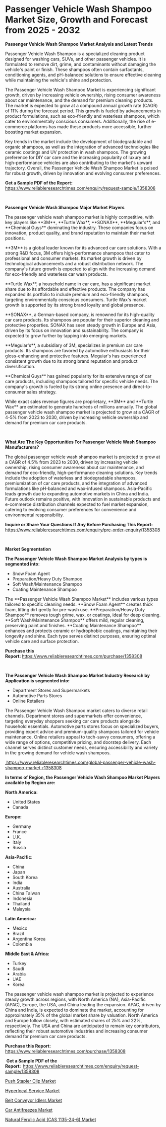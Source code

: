 <p><h1>Passenger Vehicle Wash Shampoo Market Size, Growth and Forecast from 2025 - 2032</h1></p><p><strong>Passenger Vehicle Wash Shampoo Market Analysis and Latest Trends</strong></p>
<p><p>Passenger Vehicle Wash Shampoo is a specialized cleaning product designed for washing cars, SUVs, and other passenger vehicles. It is formulated to remove dirt, grime, and contaminants without damaging the vehicle's paint or finish. These shampoos often contain surfactants, conditioning agents, and pH-balanced solutions to ensure effective cleaning while maintaining the vehicle's shine and protection.</p><p>The Passenger Vehicle Wash Shampoo Market is experiencing significant growth, driven by increasing vehicle ownership, rising consumer awareness about car maintenance, and the demand for premium cleaning products. The market is expected to grow at a compound annual growth rate (CAGR) of 11% during the forecast period. This growth is fueled by advancements in product formulations, such as eco-friendly and waterless shampoos, which cater to environmentally conscious consumers. Additionally, the rise of e-commerce platforms has made these products more accessible, further boosting market expansion.</p><p>Key trends in the market include the development of biodegradable and organic shampoos, as well as the integration of advanced technologies like ceramic coatings and UV protection in wash shampoos. The growing preference for DIY car care and the increasing popularity of luxury and high-performance vehicles are also contributing to the market's upward trajectory. Overall, the Passenger Vehicle Wash Shampoo Market is poised for robust growth, driven by innovation and evolving consumer preferences.</p></p>
<p><strong>Get a Sample PDF of the Report:&nbsp;</strong> <a href="https://www.reliableresearchtimes.com/enquiry/request-sample/1358308?utm_campaign=2035&utm_medium=2&utm_source=Github&utm_content=ia&utm_term=23012025&utm_id=passenger-vehicle-wash-shampoo">https://www.reliableresearchtimes.com/enquiry/request-sample/1358308</a></p>
<p>&nbsp;</p>
<p><strong>Passenger Vehicle Wash Shampoo Major Market Players</strong></p>
<p><p>The passenger vehicle wash shampoo market is highly competitive, with key players like **3M**, **Turtle Wax**, **SONAX**, **Meguiar's**, and **Chemical Guys** dominating the industry. These companies focus on innovation, product quality, and brand reputation to maintain their market positions.</p><p>**3M** is a global leader known for its advanced car care solutions. With a strong R&D focus, 3M offers high-performance shampoos that cater to professional and consumer markets. Its market growth is driven by technological advancements and a robust distribution network. The company's future growth is expected to align with the increasing demand for eco-friendly and waterless car wash products.</p><p>**Turtle Wax**, a household name in car care, has a significant market share due to its affordable and effective products. The company has expanded its portfolio to include premium and eco-friendly shampoos, targeting environmentally conscious consumers. Turtle Wax's market growth is supported by its strong brand loyalty and global presence.</p><p>**SONAX**, a German-based company, is renowned for its high-quality car care products. Its shampoos are popular for their superior cleaning and protective properties. SONAX has seen steady growth in Europe and Asia, driven by its focus on innovation and sustainability. The company is expected to grow further by tapping into emerging markets.</p><p>**Meguiar's**, a subsidiary of 3M, specializes in premium car care products. Its shampoos are favored by automotive enthusiasts for their gloss-enhancing and protective features. Meguiar's has experienced consistent growth due to its strong brand reputation and product diversification.</p><p>**Chemical Guys** has gained popularity for its extensive range of car care products, including shampoos tailored for specific vehicle needs. The company's growth is fueled by its strong online presence and direct-to-consumer sales strategy.</p><p>While exact sales revenue figures are proprietary, **3M** and **Turtle Wax** are estimated to generate hundreds of millions annually. The global passenger vehicle wash shampoo market is projected to grow at a CAGR of 4-5% from 2023 to 2030, driven by increasing vehicle ownership and demand for premium car care products.</p></p>
<p>&nbsp;</p>
<p><strong>What Are The Key Opportunities For Passenger Vehicle Wash Shampoo Manufacturers?</strong></p>
<p><p>The global passenger vehicle wash shampoo market is projected to grow at a CAGR of 4.5% from 2023 to 2030, driven by increasing vehicle ownership, rising consumer awareness about car maintenance, and demand for eco-friendly, high-performance cleaning solutions. Key trends include the adoption of waterless and biodegradable shampoos, premiumization of car care products, and the integration of advanced formulations like pH-balanced and wax-infused shampoos. Asia-Pacific leads growth due to expanding automotive markets in China and India. Future outlook remains positive, with innovation in sustainable products and e-commerce distribution channels expected to fuel market expansion, catering to evolving consumer preferences for convenience and environmental responsibility.</p></p>
<p><strong>Inquire or Share Your Questions If Any Before Purchasing This Report:</strong> <a href="https://www.reliableresearchtimes.com/enquiry/pre-order-enquiry/1358308?utm_campaign=2035&utm_medium=2&utm_source=Github&utm_content=ia&utm_term=23012025&utm_id=passenger-vehicle-wash-shampoo">https://www.reliableresearchtimes.com/enquiry/pre-order-enquiry/1358308</a></p>
<p>&nbsp;</p>
<p><strong>Market Segmentation</strong></p>
<p><strong>The Passenger Vehicle Wash Shampoo Market Analysis by types is segmented into:</strong></p>
<p><ul><li>Snow Foam Agent</li><li>Preparation/Heavy Duty Shampoo</li><li>Soft Wash/Maintenance Shampoo</li><li>Coating Maintenance Shampoo</li></ul></p>
<p><p>The **Passenger Vehicle Wash Shampoo Market** includes various types tailored to specific cleaning needs. **Snow Foam Agent** creates thick foam, lifting dirt gently for pre-wash use. **Preparation/Heavy Duty Shampoo** removes tough grime, wax, or coatings, ideal for deep cleaning. **Soft Wash/Maintenance Shampoo** offers mild, regular cleaning, preserving paint and finishes. **Coating Maintenance Shampoo** enhances and protects ceramic or hydrophobic coatings, maintaining their longevity and shine. Each type serves distinct purposes, ensuring optimal vehicle care and surface protection.</p></p>
<p><strong>Purchase this Report:&nbsp;</strong><a href="https://www.reliableresearchtimes.com/purchase/1358308?utm_campaign=2035&utm_medium=2&utm_source=Github&utm_content=ia&utm_term=23012025&utm_id=passenger-vehicle-wash-shampoo">https://www.reliableresearchtimes.com/purchase/1358308</a></p>
<p>&nbsp;</p>
<p><strong>The Passenger Vehicle Wash Shampoo Market Industry Research by Application is segmented into:</strong></p>
<p><ul><li>Department Stores and Supermarkets</li><li>Automotive Parts Stores</li><li>Online Retailers</li></ul></p>
<p><p>The Passenger Vehicle Wash Shampoo market caters to diverse retail channels. Department stores and supermarkets offer convenience, targeting everyday shoppers seeking car care products alongside household essentials. Automotive parts stores focus on specialized buyers, providing expert advice and premium-quality shampoos tailored for vehicle maintenance. Online retailers appeal to tech-savvy consumers, offering a wide range of options, competitive pricing, and doorstep delivery. Each channel serves distinct customer needs, ensuring accessibility and variety in the growing demand for vehicle wash shampoos.</p></p>
<p><a href="https://www.reliableresearchtimes.com/global-passenger-vehicle-wash-shampoo-market-r1358308?utm_campaign=2035&utm_medium=2&utm_source=Github&utm_content=ia&utm_term=23012025&utm_id=passenger-vehicle-wash-shampoo">&nbsp;https://www.reliableresearchtimes.com/global-passenger-vehicle-wash-shampoo-market-r1358308</a></p>
<p><strong>In terms of Region, the Passenger Vehicle Wash Shampoo Market Players available by Region are:</strong></p>
<p>
    <p> <strong> North America: </strong>
        <ul>
            <li>United States</li>
            <li>Canada</li>
        </ul>
        </p> 
    <p> <strong> Europe: </strong>
        <ul>
            <li>Germany</li>
            <li>France</li>
            <li>U.K.</li>
            <li>Italy</li>
            <li>Russia</li>
        </ul>
        </p> 
    <p> <strong> Asia-Pacific: </strong>
        <ul>
            <li>China</li>
            <li>Japan</li>
            <li>South Korea</li>
            <li>India</li>
            <li>Australia</li>
            <li>China Taiwan</li>
            <li>Indonesia</li>
            <li>Thailand</li>
            <li>Malaysia</li>
        </ul>
        </p> 
    <p> <strong> Latin America: </strong>
        <ul>
            <li>Mexico</li>
            <li>Brazil</li>
            <li>Argentina Korea</li>
            <li>Colombia</li>
        </ul>
        </p> 
    <p> <strong> Middle East & Africa: </strong>
        <ul>
            <li>Turkey</li>
            <li>Saudi</li>
            <li>Arabia</li>
            <li>UAE</li>
            <li>Korea</li>
        </ul>
    </p>
    </p>
<p><p>The passenger vehicle wash shampoo market is projected to experience steady growth across regions, with North America (NA), Asia-Pacific (APAC), Europe, the USA, and China leading the expansion. APAC, driven by China and India, is expected to dominate the market, accounting for approximately 35% of the global market share by valuation. North America and Europe follow closely, with estimated shares of 25% and 22%, respectively. The USA and China are anticipated to remain key contributors, reflecting their robust automotive industries and increasing consumer demand for premium car care products.</p></p>
<p><strong>Purchase this Report: </strong><a href="https://www.reliableresearchtimes.com/purchase/1358308?utm_campaign=2035&utm_medium=2&utm_source=Github&utm_content=ia&utm_term=23012025&utm_id=passenger-vehicle-wash-shampoo">https://www.reliableresearchtimes.com/purchase/1358308</a></p>
<p>&nbsp;<strong>Get a Sample PDF of the Report:&nbsp;&nbsp;</strong><a href="https://www.reliableresearchtimes.com/enquiry/request-sample/1358308?utm_campaign=2035&utm_medium=2&utm_source=Github&utm_content=ia&utm_term=23012025&utm_id=passenger-vehicle-wash-shampoo">https://www.reliableresearchtimes.com/enquiry/request-sample/1358308</a></p>
<p><strong></strong></p>
<p><p><a href="https://www.linkedin.com/pulse/competitive-landscape-push-stapler-clip-market-strong-growth-c8n8f?utm_campaign=2035&utm_medium=2&utm_source=Github&utm_content=ia&utm_term=23012025&utm_id=passenger-vehicle-wash-shampoo">Push Stapler Clip Market</a></p><p><a href="https://www.linkedin.com/pulse/hyperlocal-service-market-global-regional-analysis-focus-prcmf?utm_campaign=2035&utm_medium=2&utm_source=Github&utm_content=ia&utm_term=23012025&utm_id=passenger-vehicle-wash-shampoo">Hyperlocal Service Market</a></p><p><a href="https://www.linkedin.com/pulse/belt-conveyor-idlers-industry-forecast-market-shifts-strategic-ssgxf?utm_campaign=2035&utm_medium=2&utm_source=Github&utm_content=ia&utm_term=23012025&utm_id=passenger-vehicle-wash-shampoo">Belt Conveyor Idlers Market</a></p><p><a href="https://github.com/JakirUddin511/Market-Research-Report-List-1/blob/main/car-antifreezes-market.md?utm_campaign=2035&utm_medium=2&utm_source=Github&utm_content=ia&utm_term=23012025&utm_id=passenger-vehicle-wash-shampoo">Car Antifreezes Market</a></p><p><a href="https://www.linkedin.com/pulse/market-growth-natural-ferulic-acid-cas-1135-24-6-sector-2025-2032-2jdqf?utm_campaign=2035&utm_medium=2&utm_source=Github&utm_content=ia&utm_term=23012025&utm_id=passenger-vehicle-wash-shampoo">Natural Ferulic Acid (CAS 1135-24-6) Market</a></p></p>